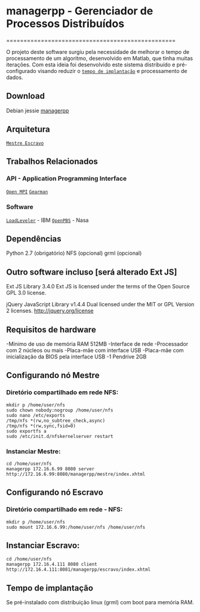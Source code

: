 # managerpp - Gerenciador de Processos Distribuídos
=================================================

O projeto deste software surgiu pela necessidade de melhorar o tempo de 
processamento de um algoritmo, desenvolvido em Matlab, que tinha muitas 
iterações. Com esta ideia foi desenvolvido este sistema distribuído e
pré-configurado visando reduzir o [`tempo de implantação`](https://github.com/renedet/managerpp#tempo-de-implantação) e processamento de dados.

## Download
Debian jessie [managerpp](https://github.com/renedet/managerpp/blob/master/debian/bin/jessie/managerpp_0.83.0713.deb)

## Arquitetura

[`Mestre Escravo`](http://charm.cs.uiuc.edu/research/masterSlave)

## Trabalhos Relacionados

### API - Application Programming Interface
[`Open MPI`](https://www.open-mpi.org/)
[`Gearman`](http://gearman.org/)

### Software
[`LoadLeveler`](http://www-03.ibm.com/systems/power/software/loadleveler/) - IBM
[`OpenPBS`](http://www.mcs.anl.gov/research/projects/openpbs/) - Nasa

## Dependências

Python 2.7 (obrigatório)
NFS (opcional)
grml (opcional)

## Outro software incluso [será alterado Ext JS]

Ext JS Library 3.4.0
  Ext JS is licensed under the terms of the Open Source GPL 3.0 license. 

jQuery JavaScript Library v1.4.4
  Dual licensed under the MIT or GPL Version 2 licenses.
  http://jquery.org/license

## Requisitos de hardware

-Mínimo de uso de memória RAM 512MB
-Interface de rede
-Processador com 2 núcleos ou mais
-Placa-mãe com interface USB
-Placa-mãe com inicialização da BIOS pela interface USB
-1 Pendrive 2GB

## Configurando nó Mestre

### Diretório compartilhado em rede NFS:
    mkdir p /home/user/nfs
    sudo chown nobody:nogroup /home/user/nfs
    sudo nano /etc/exports
    /tmp/nfs *(rw,no_subtree_check,async)
    /tmp/nfs *(rw,sync,fsid=0)
    sudo exportfs a
    sudo /etc/init.d/nfskernelserver restart

### Instanciar Mestre:
    cd /home/user/nfs
    managerpp 172.16.6.99 8080 server
    http://172.16.6.99:8080/managerpp/mestre/index.xhtml

## Configurando nó Escravo
### Diretório compartilhado em rede - NFS:
    mkdir p /home/user/nfs
    sudo mount 172.16.6.99:/home/user/nfs /home/user/nfs
## Instanciar Escravo:
    cd /home/user/nfs
    managerpp 172.16.4.111 8080 client
    http://172.16.4.111:8081/managerpp/escravo/index.xhtml


## Tempo de implantação

Se pré-instalado com distribuição linux (grml) com boot para memória RAM.
